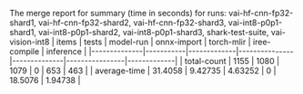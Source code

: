 The merge report for summary (time in seconds) for runs: vai-hf-cnn-fp32-shard1, vai-hf-cnn-fp32-shard2, vai-hf-cnn-fp32-shard3, vai-int8-p0p1-shard1, vai-int8-p0p1-shard2, vai-int8-p0p1-shard3, shark-test-suite, vai-vision-int8
| items        |     tests |   model-run |   onnx-import |   torch-mlir |   iree-compile |   inference |
|--------------|-----------|-------------|---------------|--------------|----------------|-------------|
| total-count  | 1155      |  1080       |    1079       |            0 |       653      |   463       |
| average-time |   31.4058 |     9.42735 |       4.63252 |            0 |        18.5076 |     1.94738 |
